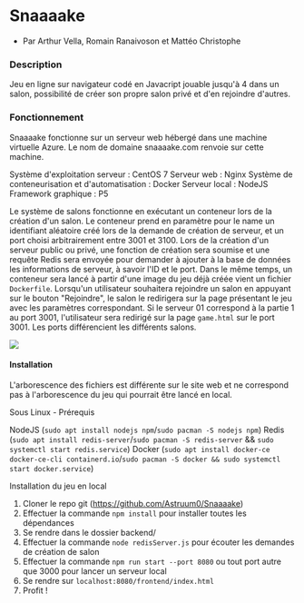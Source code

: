 # Snaaaake

- Par Arthur Vella, Romain Ranaivoson et Mattéo Christophe

### Description

Jeu en ligne sur navigateur codé en Javacript jouable jusqu'à 4 dans un salon, possibilité de créer son propre salon privé et d'en rejoindre d'autres.

### Fonctionnement

Snaaaake fonctionne sur un serveur web hébergé dans une machine virtuelle Azure. Le nom de domaine snaaaake.com renvoie sur cette machine.

Système d'exploitation serveur : CentOS 7
Serveur web : Nginx
Système de conteneurisation et d'automatisation : Docker
Serveur local : NodeJS
Framework graphique : P5

Le système de salons fonctionne en exécutant un conteneur lors de la création d'un salon. Le conteneur prend en paramètre pour le name un identifiant aléatoire créé lors de la demande de création de serveur, et un port choisi arbitrairement entre 3001 et 3100.
Lors de la création d'un serveur public ou privé, une fonction de création sera soumise et une requête Redis sera envoyée pour demander à ajouter à la base de données les informations de serveur, à savoir l'ID et le port. Dans le même temps, un conteneur sera lancé à partir d'une image du jeu déjà créée vient un fichier `Dockerfile`.
Lorsqu'un utilisateur souhaitera rejoindre un salon en appuyant sur le bouton "Rejoindre", le salon le redirigera sur la page présentant le jeu avec les paramètres correspondant. Si le serveur 01 correspond à la partie 1 au port 3001, l'utilisateur sera redirigé sur la page `game.html` sur le port 3001.
Les ports différencient les différents salons.

![](https://i.imgur.com/FrBnj5G.png)


#### Installation

L'arborescence des fichiers est différente sur le site web et ne correspond pas à l'arborescence du jeu qui pourrait être lancé en local.

Sous Linux - Prérequis 

NodeJS (`sudo apt install nodejs npm`/`sudo pacman -S nodejs npm`)
Redis (`sudo apt install redis-server`/`sudo pacman -S redis-server` && `sudo systemctl start redis.service`)
Docker (`sudo apt install docker-ce docker-ce-cli containerd.io`/`sudo pacman -S docker && sudo systemctl start docker.service`)

Installation du jeu en local

1. Cloner le repo git (https://github.com/Astruum0/Snaaaake)
2. Effectuer la commande `npm install` pour installer toutes les dépendances
3. Se rendre dans le dossier backend/
4. Effectuer la commande `node redisServer.js` pour écouter les demandes de création de salon
5. Effectuer la commande `npm run start --port 8080` ou tout port autre que 3000 pour lancer un serveur local
6. Se rendre sur `localhost:8080/frontend/index.html`
7. Profit !